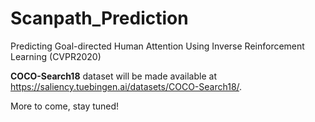 # Scanpath_Prediction
Predicting Goal-directed Human Attention Using Inverse Reinforcement Learning (CVPR2020)


**COCO-Search18** dataset will be made available at https://saliency.tuebingen.ai/datasets/COCO-Search18/.


More to come, stay tuned!
